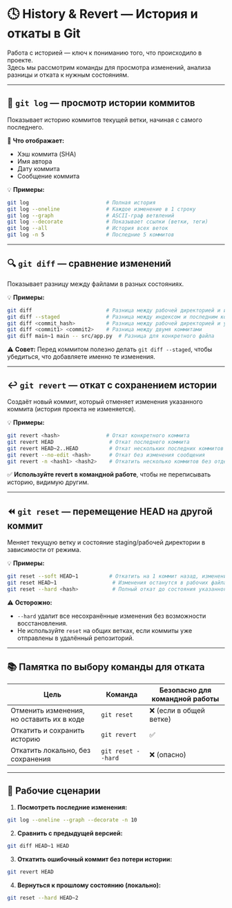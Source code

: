 # 🕓 History & Revert — История и откаты в Git

Работа с историей — ключ к пониманию того, что происходило в проекте.  
Здесь мы рассмотрим команды для просмотра изменений, анализа разницы и отката к нужным состояниям.

---

## 📜 `git log` — просмотр истории коммитов

Показывает историю коммитов текущей ветки, начиная с самого последнего.

📂 **Что отображает:**
- Хэш коммита (SHA)
- Имя автора
- Дату коммита
- Сообщение коммита

💡 **Примеры:**
```bash
git log                         # Полная история
git log --oneline               # Каждое изменение в 1 строку
git log --graph                 # ASCII-граф ветвлений
git log --decorate              # Показывает ссылки (ветки, теги)
git log --all                   # История всех веток
git log -n 5                    # Последние 5 коммитов
```

---

## 🔍 `git diff` — сравнение изменений

Показывает разницу между файлами в разных состояниях.

💡 **Примеры:**
```bash
git diff                        # Разница между рабочей директорией и индексом (staging)
git diff --staged               # Разница между индексом и последним коммитом
git diff <commit_hash>          # Разница между рабочей директорией и указанным коммитом
git diff <commit1> <commit2>    # Разница между двумя коммитами
git diff main~1 main -- src/app.py  # Разница для конкретного файла
```

⚠️ **Совет:** Перед коммитом полезно делать `git diff --staged`, чтобы убедиться, что добавляете именно те изменения.

---

## ↩️ `git revert` — откат с сохранением истории

Создаёт новый коммит, который отменяет изменения указанного коммита (история проекта не изменяется).

💡 **Примеры:**
```bash
git revert <hash>               # Откат конкретного коммита
git revert HEAD                  # Откат последнего коммита
git revert HEAD~2..HEAD          # Откат нескольких последних коммитов
git revert --no-edit <hash>      # Откат без изменения сообщения
git revert -n <hash1> <hash2>    # Откатить несколько коммитов без отдельных коммитов
```

✅ **Используйте revert в командной работе**, чтобы не переписывать историю, видимую другим.

---

## ⏪ `git reset` — перемещение HEAD на другой коммит

Меняет текущую ветку и состояние staging/рабочей директории в зависимости от режима.

💡 **Примеры:**
```bash
git reset --soft HEAD~1          # Откатить на 1 коммит назад, изменения останутся в staging
git reset HEAD~1                  # Изменения останутся в рабочих файлах, но будут unstaged
git reset --hard <hash>           # Полный откат до состояния указанного коммита (опасно!)
```

⚠️ **Осторожно:**  
- `--hard` удалит все несохранённые изменения без возможности восстановления.  
- Не используйте `reset` на общих ветках, если коммиты уже отправлены в удалённый репозиторий.

---

## 📚 Памятка по выбору команды для отката

| Цель                               | Команда       | Безопасно для командной работы |
|------------------------------------|--------------|---------------------------------|
| Отменить изменения, но оставить их в коде | `git reset`   | ❌ (если в общей ветке)         |
| Откатить и сохранить историю       | `git revert`  | ✅                              |
| Откатить локально, без сохранения  | `git reset --hard` | ❌ (опасно)                |

---

## 🔄 Рабочие сценарии

1. **Посмотреть последние изменения:**
```bash
git log --oneline --graph --decorate -n 10
```

2. **Сравнить с предыдущей версией:**
```bash
git diff HEAD~1 HEAD
```

3. **Откатить ошибочный коммит без потери истории:**
```bash
git revert HEAD
```

4. **Вернуться к прошлому состоянию (локально):**
```bash
git reset --hard HEAD~2
```
